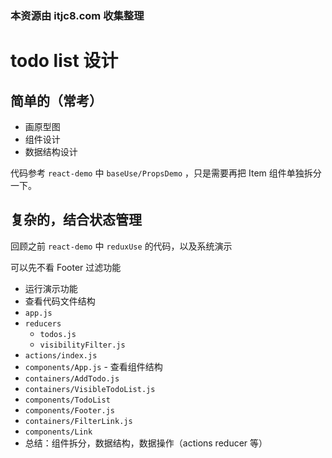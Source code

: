 ### 本资源由 itjc8.com 收集整理
# todo list 设计

## 简单的（常考）

- 画原型图
- 组件设计
- 数据结构设计

代码参考 `react-demo` 中 `baseUse/PropsDemo` ，只是需要再把 Item 组件单独拆分一下。

## 复杂的，结合状态管理

回顾之前 `react-demo` 中 `reduxUse` 的代码，以及系统演示

可以先不看 Footer 过滤功能

- 运行演示功能
- 查看代码文件结构
- `app.js`
- `reducers`
    - `todos.js`
    - `visibilityFilter.js`
- `actions/index.js`
- `components/App.js` - 查看组件结构
- `containers/AddTodo.js`
- `containers/VisibleTodoList.js`
- `components/TodoList`
- `components/Footer.js`
- `containers/FilterLink.js`
- `components/Link`
- 总结：组件拆分，数据结构，数据操作（actions reducer 等）

